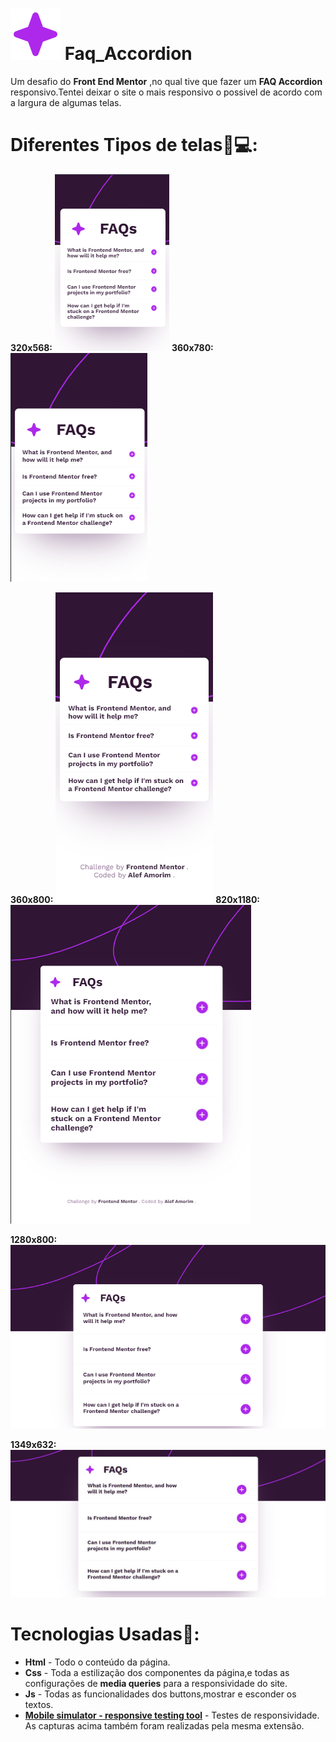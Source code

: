 # ![Icon_Star Svg](https://github.com/AlefAmorim/Faq_Accordion/blob/main/assets/images/icon-star.svg) Faq_Accordion

 Um desafio do **Front End Mentor** ,no qual tive que fazer um **FAQ Accordion** responsivo.Tentei deixar o site o mais responsivo o possivel de acordo com a largura de algumas telas.
 

# Diferentes Tipos de telas📱💻:

**320x568:** ![320x568](https://github.com/AlefAmorim/Faq_Accordion/blob/main/design/resultado/320x568.png) 
**360x780:** ![360x780](https://github.com/AlefAmorim/Faq_Accordion/blob/main/design/resultado/360x780.png)

**360x800:** ![360x800](https://github.com/AlefAmorim/Faq_Accordion/blob/main/design/resultado/360x800.png)
**820x1180:** ![820x1180](https://github.com/AlefAmorim/Faq_Accordion/blob/main/design/resultado/820x1180.png)

**1280x800:** ![1280x800](https://github.com/AlefAmorim/Faq_Accordion/blob/main/design/resultado/1280x800.png)

**1349x632:** ![1349x632](https://github.com/AlefAmorim/Faq_Accordion/blob/main/design/resultado/1349x632.jpg)


# **Tecnologias Usadas🧰:**

* **Html** - Todo o conteúdo da página.
* **Css** - Toda a estilização dos componentes da página,e todas as configurações de **media queries** para a responsividade do site.
* **Js** - Todas as funcionalidades dos buttons,mostrar e esconder os textos.
* **[Mobile simulator - responsive testing tool](https://chromewebstore.google.com/detail/mobile-simulator-responsi/ckejmhbmlajgoklhgbapkiccekfoccmk?hl=pt-BR)** - Testes de responsividade. As capturas acima também foram realizadas pela mesma extensão.
